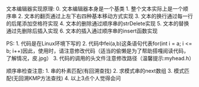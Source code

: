 文本编辑器实现原理:
	0. 文本编辑器本身是一个基类
	1. 整个文本实际上是一个顺序串
	2. 文本的翻页通过上左下右四种基本移动方式实现
	3. 文本的换行通过每一行的后尾添加空格符实现
	4. 文本的删除通过顺序串的strDelete实现
	5. 文本的替换通过先删除后插入实现
	6. 文本的插入通过顺序串的insert函数实现 

PS:
	1. 代码是在Linux环境下写的
	2. 代码中fei(a,b)这条语句代表for(int i = a; i <= b; i++)因此，使用时，请注意修改代码（适当的偷懒是为了帮助搭嘎阅读代码，了解情况，皮.jpg）
	3. 代码的调用的头文件注意修改路径（温馨提示:myhead.h）

顺序串检查注意:
	1. 串的朴素匹配(有回溯查找)
	2. 求模式串的next数组
	3. 模式匹配(无回溯KMP方法查找)
	4. 以上3点个人觉得会问
